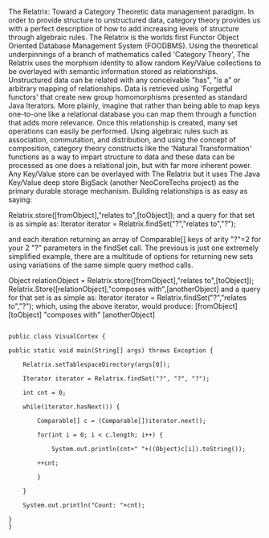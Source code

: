 The Relatrix:
Toward a Category Theoretic data management paradigm.
In order to provide structure to unstructured data, category theory provides us with a perfect description of how to add increasing
levels of structure through algebraic rules.
The Relatrix is the worlds first Functor Object Oriented Database Management System (FOODBMS).
Using the theoretical underpinnings of a branch of mathematics called 'Category Theory', The Relatrix uses the morphism identity to allow 
random Key/Value collections to be overlayed with semantic information stored as relationships. Unstructured data can be related 
with any conceivable "has", "is a" or arbitrary mapping of relationships. Data is retrieved using 'Forgetful functors' that create new group homomorphisms 
presented as standard Java Iterators. More plainly, imagine that rather than being able to map keys one-to-one like a relational database you can map 
them through a function that adds more relevance. Once this relationship is created, many set operations can easily be performed. 
Using algebraic rules such as association, commutation, and distribution, and using the concept of composition, category theory constructs 
like the 'Natural Transformation' functions as a way to impart structure to data and these data can be processed as one does a relational join,
but with far more inherent power. 
Any Key/Value store can be overlayed with The Relatrix but it uses The Java Key/Value deep store BigSack 
(another NeoCoreTechs project) as the primary durable storage mechanism. Building relationships is as easy as saying:

Relatrix.store([fromObject],"relates to",[toObject]);
and a query for that set is as simple as:
Iterator iterator = Relatrix.findSet("?","relates to","?");

and each iteration returning an array of Comparable[] keys of arity "?"=2 for your 2 "?" parameters in the findSet call.
The previous is just one extremely simplified example, there are a multitude of options for returning new sets using variations of the same simple 
query method calls.

Object relationObject = Relatrix.store([fromObject],"relates to",[toObject]);
Relatrix.Store([relationObject],"composes with",[anotherObject]
and a query for that set is as simple as:
Iterator iterator = Relatrix.findSet("?","relates to","?");
which, using the above iterator, would produce:
[fromObject] [toObject] "composes with" [anotherObject]

<code>
public class VisualCortex {<br/>
public static void main(String[] args) throws Exception {<br/>
	Relatrix.setTablespaceDirectory(args[0]);<br/>
	Iterator<?> iterator = Relatrix.findSet("?", "?", "?");<br/>
	int cnt = 0;<br/>
	while(iterator.hasNext()) {<br/>
		Comparable[] c = (Comparable[])iterator.next();<br/>
		for(int i = 0; i < c.length; i++) {<br/>
			System.out.println(cnt+" "+((Object)c[i]).toString());<br/>
		++cnt;<br/>
		}<br/>
	}<br/>
	System.out.println("Count: "+cnt);<br/>
}
}
</code>